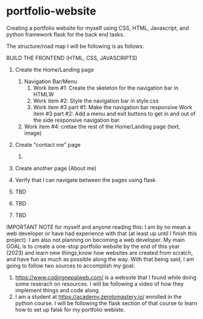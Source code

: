 # portfolio-website

Creating a portfolio website for myself using CSS, HTML, Javascript, and python framework flask for the back end tasks.

The structure/road map I will be following is as follows:

BUILD THE FRONTEND (HTML, CSS, JAVASCRIPTS)

1. Create the Home/Landing page
   1. Navigation Bar/Menu
      1. Work item #1: Create the skeleton for the navigation bar in HTMLW
      2. Work item #2: Style the navigation bar in style.css
      3. Work item #3 part #1: Make the navigation bar responsive
         Work item #3 part #2: Add a menu and exit buttons to get in and out of the side responsive navigation bar.
   2. Work item #4: cretae the rest of the Home/Landing page (text, image)
2. Create "contact me" page

   1.

3. Create another page (About me)
4. Verify that I can navigate between the pages using flask
5. TBD
6. TBD
7. TBD

IMPORTANT NOTE for myself and anyone reading this: I am by no mean a web developer or have had experience with that (at least up until I finish this project). I am also not planning on becoming a web developer.
My main GOAL is to create a one-stop portfolio website by the end of this year (2023) and learn new things,know how websites are created from scratch, and have fun as much as possible along the way.
With that being said, I am going to follow two sources to accomplish my goal:

1. https://www.codingnepalweb.com/ is a websote that I found while doing some reserach on resources. I will be following a video of how
   they implement things and code along.
2. I am a student at https://academy.zerotomastery.io/ enrolled in the python course. I will be following the flask section of that course
   to learn how to set up falsk for my portfolio webiste.
